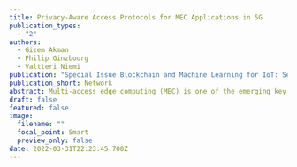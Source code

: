 ```yaml
---
title: Privacy-Aware Access Protocols for MEC Applications in 5G
publication_types:
  - "2"
authors:
  - Gizem Akman
  - Philip Ginzboorg
  - Valtteri Niemi
publication: "Special Issue Blockchain and Machine Learning for IoT: Security and Privacy Challenges"
publication_short: Network
abstract: Multi-access edge computing (MEC) is one of the emerging key technologies in fifth generation (5G) mobile networks, providing reduced end-to-end latency for applications and reduced load in the transport network. This paper proposes mechanisms to enhance user privacy in MEC within 5G. We consider a basic MEC usage scenario, where the user accesses an application hosted in the MEC platform via the radio access network of the mobile network operator (MNO). First, we create a system model based on this scenario. Second, we define the adversary model and give the list of privacy requirements for this system model. We also analyze the impact on user privacy when some of the parties in our model share information that is not strictly needed for providing the service. Third, we introduce a privacy-aware access protocol for the system model and analyze this protocol against the privacy requirements.
draft: false
featured: false
image:
  filename: ""
  focal_point: Smart
  preview_only: false
date: 2022-03-31T22:23:45.700Z
---
```

